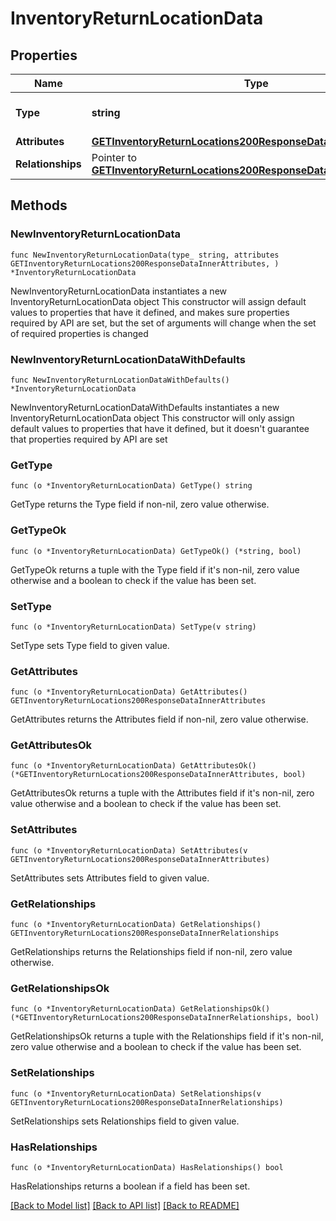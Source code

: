 # InventoryReturnLocationData

## Properties

Name | Type | Description | Notes
------------ | ------------- | ------------- | -------------
**Type** | **string** | The resource&#39;s type | [default to "inventory_return_locations"]
**Attributes** | [**GETInventoryReturnLocations200ResponseDataInnerAttributes**](GETInventoryReturnLocations200ResponseDataInnerAttributes.md) |  | 
**Relationships** | Pointer to [**GETInventoryReturnLocations200ResponseDataInnerRelationships**](GETInventoryReturnLocations200ResponseDataInnerRelationships.md) |  | [optional] 

## Methods

### NewInventoryReturnLocationData

`func NewInventoryReturnLocationData(type_ string, attributes GETInventoryReturnLocations200ResponseDataInnerAttributes, ) *InventoryReturnLocationData`

NewInventoryReturnLocationData instantiates a new InventoryReturnLocationData object
This constructor will assign default values to properties that have it defined,
and makes sure properties required by API are set, but the set of arguments
will change when the set of required properties is changed

### NewInventoryReturnLocationDataWithDefaults

`func NewInventoryReturnLocationDataWithDefaults() *InventoryReturnLocationData`

NewInventoryReturnLocationDataWithDefaults instantiates a new InventoryReturnLocationData object
This constructor will only assign default values to properties that have it defined,
but it doesn't guarantee that properties required by API are set

### GetType

`func (o *InventoryReturnLocationData) GetType() string`

GetType returns the Type field if non-nil, zero value otherwise.

### GetTypeOk

`func (o *InventoryReturnLocationData) GetTypeOk() (*string, bool)`

GetTypeOk returns a tuple with the Type field if it's non-nil, zero value otherwise
and a boolean to check if the value has been set.

### SetType

`func (o *InventoryReturnLocationData) SetType(v string)`

SetType sets Type field to given value.


### GetAttributes

`func (o *InventoryReturnLocationData) GetAttributes() GETInventoryReturnLocations200ResponseDataInnerAttributes`

GetAttributes returns the Attributes field if non-nil, zero value otherwise.

### GetAttributesOk

`func (o *InventoryReturnLocationData) GetAttributesOk() (*GETInventoryReturnLocations200ResponseDataInnerAttributes, bool)`

GetAttributesOk returns a tuple with the Attributes field if it's non-nil, zero value otherwise
and a boolean to check if the value has been set.

### SetAttributes

`func (o *InventoryReturnLocationData) SetAttributes(v GETInventoryReturnLocations200ResponseDataInnerAttributes)`

SetAttributes sets Attributes field to given value.


### GetRelationships

`func (o *InventoryReturnLocationData) GetRelationships() GETInventoryReturnLocations200ResponseDataInnerRelationships`

GetRelationships returns the Relationships field if non-nil, zero value otherwise.

### GetRelationshipsOk

`func (o *InventoryReturnLocationData) GetRelationshipsOk() (*GETInventoryReturnLocations200ResponseDataInnerRelationships, bool)`

GetRelationshipsOk returns a tuple with the Relationships field if it's non-nil, zero value otherwise
and a boolean to check if the value has been set.

### SetRelationships

`func (o *InventoryReturnLocationData) SetRelationships(v GETInventoryReturnLocations200ResponseDataInnerRelationships)`

SetRelationships sets Relationships field to given value.

### HasRelationships

`func (o *InventoryReturnLocationData) HasRelationships() bool`

HasRelationships returns a boolean if a field has been set.


[[Back to Model list]](../README.md#documentation-for-models) [[Back to API list]](../README.md#documentation-for-api-endpoints) [[Back to README]](../README.md)


